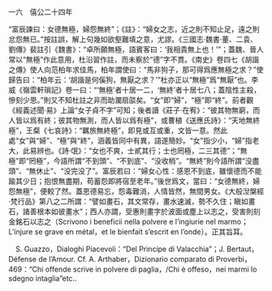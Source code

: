 一六　僖公二十四年

“富辰諫曰：女德無極，婦怨無終”；《註》：“婦女之志，近之則不知止足，遠之則忿怨無已。”按註誤，解上句幾如欲壑難填之意，尤謬。《三國志·魏書·董、二袁、劉傳》裴註引《魏書》：“卓所願無極，語賓客曰：‘我相貴無上也！’”；蓋魏、晉人常以“無極”作此意用，杜沿習作註，而未察於“德”字不貫。《南史》卷四七《胡諧之傳》使人向范柏年求佳馬，柏年謂使曰：“馬非狗子，那可得爲應無極之求？”使歸告曰：“柏年云：‘胡諧是何傒狗，無厭之求？’”杜亦正以“無極”爲“無厭”也。李威《嶺雲軒瑣記》卷一曰：“‘無極’者十居一二，‘無終’者十居七八；蓋陰性主殺，慘刻少恩。”則又不知杜註之非而助瀾扇燄矣。“女”即“婦”，“極”即“終”。前者觀《經義述聞·易》上論“女子貞不字”可知；後者讀《莊子·在宥》：“彼其物無窮，而人皆以爲有終；彼其物無測，而人皆以爲有極”，或曹植《送應氏詩》：“天地無終極”，王粲《七哀詩》：“羈旅無終極”，即見或互或重，文皆一意。然此處“女”與“婦”、“極”與“終”，涵義皆同中有異，語遂簡妙。“女”指少小，“婦”指老大，此易辨也。《詩·氓》：“女也不爽，士貳其行；士也罔極，二三其德”；“無極”即“罔極”，今語所謂“不到頭”、“不到底”、“没收梢”。“無終”則今語所謂“没盡頭”、“無休止”、“没完没了”。富辰若曰：“婦女心性：感恩不到底，雖懷德而不能踰其少日；抱恨無盡期，苟蓄怨即將宿至老年。”後世爲文，當曰：“女德無終，婦怨無極”，便較了然。蓋恩德易忘，怨毒難消，人情皆然，無間男女。《大般湼槃經·梵行品》第八之二所謂：“譬如畫石，其文常存，畫水速滅，勢不久住；瞋如畫石，諸善根本如彼畫水”；西人亦謂，受惠則畫字於波面或塵上以志之，受害則刻金銘石以志之（Scrivono i beneficii nella polvere e l’ingiurie nel marmo；L’injure se grave en métal，et le bienfait s’escrit en l’onde）。正其旨耳。











　S. Guazzo，Dialoghi Piacevoli：“Del Principe di Valacchia”；J. Bertaut，Défense de l’Amour. Cf. A. Arthaber，Dizionario comparato di Proverbi，469：“Chi offende scrive in polvere di paglia，/Chi è offeso，nei marmi lo sdegno intaglia”etc..